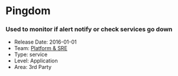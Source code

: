 # Pingdom
### Used to monitor if alert notify or check services go down
* Release Date: 2016-01-01
* Team: [Platform & SRE](./../teams/platform.md)
* Type: service
* Level: Application
* Area: 3rd Party
